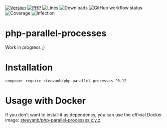 [![Version](https://img.shields.io/badge/version-0.12.0-blueviolet.svg)](https://github.com/steevanb/php-parallel-processes/tree/0.12.0)
[![PHP](https://img.shields.io/badge/php-^8.1-blue.svg)](https://php.net)
![Lines](https://img.shields.io/badge/code%20lines-6,203-blue.svg)
![Downloads](https://poser.pugx.org/steevanb/php-parallel-processes/downloads)
![GitHub workflow status](https://img.shields.io/github/actions/workflow/status/steevanb/php-parallel-processes/ci.yml?branch=master)
![Coverage](https://img.shields.io/badge/coverage-49%25-success.svg)
![Infection](https://img.shields.io/badge/infection-83%25-success.svg)

# php-parallel-processes

Work in progress ;)

# Installation

```
composer require steevanb/php-parallel-processes ^0.12
```

# Usage with Docker

If you don't want to install it as dependency, you can use the official Docker image: 
[steevanb/php-parallel-processes:x.y.z](https://hub.docker.com/r/steevanb/php-parallel-processes/tags).
